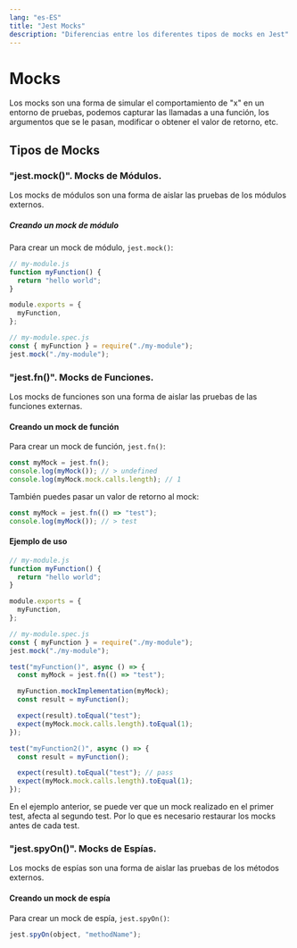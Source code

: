```yaml
---
lang: "es-ES"
title: "Jest Mocks"
description: "Diferencias entre los diferentes tipos de mocks en Jest"
---
```


# Mocks

Los mocks son una forma de simular el comportamiento de "x" en un entorno de pruebas, podemos capturar las llamadas a una función, los argumentos que se le pasan, modificar o obtener el valor de retorno, etc.

## Tipos de Mocks

### "jest.mock()". Mocks de Módulos.

Los mocks de módulos son una forma de aislar las pruebas de los módulos externos.

##### Creando un mock de módulo

Para crear un mock de módulo, `jest.mock()`:

```js
// my-module.js
function myFunction() {
  return "hello world";
}

module.exports = {
  myFunction,
};

// my-module.spec.js
const { myFunction } = require("./my-module");
jest.mock("./my-module");
```

### "jest.fn()". Mocks de Funciones.

Los mocks de funciones son una forma de aislar las pruebas de las funciones externas.

#### Creando un mock de función

Para crear un mock de función, `jest.fn()`:

```js
const myMock = jest.fn();
console.log(myMock()); // > undefined
console.log(myMock.mock.calls.length); // 1
```

También puedes pasar un valor de retorno al mock:

```js
const myMock = jest.fn(() => "test");
console.log(myMock()); // > test
```

#### Ejemplo de uso

```js
// my-module.js
function myFunction() {
  return "hello world";
}

module.exports = {
  myFunction,
};

// my-module.spec.js
const { myFunction } = require("./my-module");
jest.mock("./my-module");

test("myFunction()", async () => {
  const myMock = jest.fn(() => "test");

  myFunction.mockImplementation(myMock);
  const result = myFunction();

  expect(result).toEqual("test");
  expect(myMock.mock.calls.length).toEqual(1);
});

test("myFunction2()", async () => {
  const result = myFunction();

  expect(result).toEqual("test"); // pass
  expect(myMock.mock.calls.length).toEqual(1);
});
```

En el ejemplo anterior, se puede ver que un mock realizado en el primer test, afecta al segundo test. Por lo que es necesario restaurar los mocks antes de cada test.

### "jest.spyOn()". Mocks de Espías.

Los mocks de espías son una forma de aislar las pruebas de los métodos externos.

#### Creando un mock de espía

Para crear un mock de espía, `jest.spyOn()`:

```js
jest.spyOn(object, "methodName");
```
